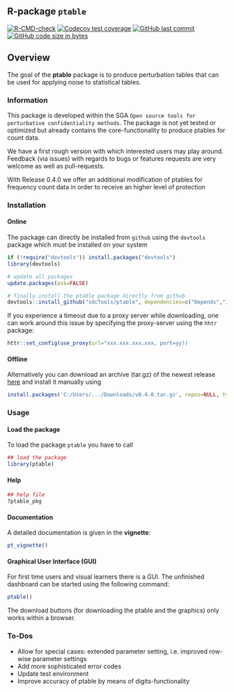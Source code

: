 <!-- README.md is generated from README.Rmd. Please edit that file -->

## R-package `ptable`

<!-- badges: start -->

[![R-CMD-check](https://github.com/tenderle/ptable/workflows/R-CMD-check/badge.svg)](https://github.com/tenderle/ptable/actions)
[![Codecov test
coverage](https://codecov.io/gh/tenderle/ptable/branch/master/graph/badge.svg)](https://codecov.io/gh/tenderle/ptable?branch=master)
[![GitHub last
commit](https://img.shields.io/github/last-commit/tenderle/ptable.svg?logo=github)](https://github.com/tenderle/ptable/commits/master)
[![GitHub code size in
bytes](https://img.shields.io/github/languages/code-size/tenderle/ptable.svg?logo=github)](https://github.com/tenderle/ptable)
<!-- badges: end -->

## Overview

The goal of the **ptable** package is to produce perturbation tables
that can be used for applying noise to statistical tables.

### Information

This package is developed within the SGA
`Open source tools for perturbative confidentiality methods`. The
package is not yet tested or optimized but already contains the
core-functionality to produce ptables for count data.

We have a first rough version with which interested users may play
around. Feedback (via issues) with regards to bugs or features requests
are very welcome as well as pull-requests.

With Release 0.4.0 we offer an additional modification of ptables for
frequency count data in order to receive an higher level of protection

### Installation

#### Online

The package can directly be installed from `github` using the `devtools`
package which must be installed on your system

``` r
if (!require("devtools")) install.packages("devtools")
library(devtools)

# update all packages
update.packages(ask=FALSE)

# finally install the ptable package directly from github
devtools::install_github("sdcTools/ptable", dependencies=c("Depends","Imports"), force=TRUE, build_opts="--build-vignettes")
```

If you experience a timeout due to a proxy server while downloading, one
can work around this issue by specifying the proxy-server using the
`hhtr` package:

``` r
httr::set_config(use_proxy(url="xxx.xxx.xxx.xxx, port=yy))
```

#### Offline

Alternatively you can download an archive (tar.gz) of the newest release
[here](https://github.com/sdcTools/ptable/releases) and install it
manually using

``` r
install.packages('C:/Users/.../Downloads/v0.4.0.tar.gz', repos=NULL, type='source')
```

### Usage

#### Load the package

To load the package `ptable` you have to call

``` r
## load the package
library(ptable)
```

#### Help

``` r
## help file
?ptable_pkg
```

#### Documentation

A detailed documentation is given in the **vignette**:

``` r
pt_vignette()
```

#### Graphical User Interface (GUI)

For first time users and visual learners there is a GUI. The unfinished
dashboard can be started using the following command:

``` r
ptable()
```

The download buttons (for downloading the ptable and the graphics) only
works within a browser.

### To-Dos

-   Allow for special cases: extended parameter setting, i.e. improved
    row-wise parameter settings
-   Add more sophisticated error codes
-   Update test environment
-   Improve accuracy of ptable by means of digits-functionality
